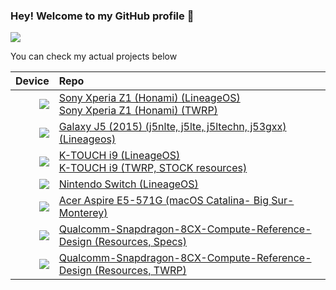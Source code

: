 
### Hey! Welcome to my GitHub profile 👋
![](https://komarev.com/ghpvc/?username=daviiid99&style=plastic&label=My+Profile+Views)


You can check my actual projects below<br/>

|  Device       | Repo                      |
| -----------: | :---------------------------------------------- |
| <img src="https://github.com/daviiid99/daviiid99/blob/main/resources/z1.png">          | <a href="https://github.com/daviiid99/LineageOS_Honami">Sony Xperia Z1 (Honami) (LineageOS)<br/> <a href="https://github.com/daviiid99/twrp_sony_honami">Sony Xperia Z1 (Honami) (TWRP)          |
| <img src="https://github.com/daviiid99/daviiid99/blob/main/resources/j5.png">          | <a href="https://github.com/daviiid99/LineageOS_J5-2015"> Galaxy J5 (2015) (j5nlte, j5lte, j5ltechn, j53gxx) (Lineageos)    |
| <img src="https://github.com/daviiid99/daviiid99/blob/main/resources/i9.png">          | <a href="https://github.com/daviiid99/LineageOS_KTOUCH-i9">K-TOUCH i9 (LineageOS) <br/>    <a href="https://github.com/daviiid99/K-Touch_i9">K-TOUCH i9 (TWRP, STOCK resources)                                 |
| <img src="https://github.com/daviiid99/daviiid99/blob/main/resources/switch.png">       | <a href="https://github.com/daviiid99/LineageOS-Switch-T210-UNOFFICIAL"> Nintendo Switch (LineageOS)                               |
| <img src="https://github.com/daviiid99/daviiid99/blob/main/resources/acer.png">      | <a href="https://github.com/daviiid99/Acer-Aspire-E5-571G"> Acer Aspire E5-571G (macOS Catalina- Big Sur- Monterey)                     |
| <img src="https://github.com/daviiid99/daviiid99/blob/main/resources/8cx.png">      | <a href="https://github.com/daviiid99/Qualcomm-Snapdragon-8CX-Compute-Reference-Design"> Qualcomm-Snapdragon-8CX-Compute-Reference-Design (Resources, Specs)                    |
| <img src="https://github.com/daviiid99/daviiid99/blob/main/resources/sm6150.png">      |<a href="https://github.com/daviiid99/Qualcomm-Snapdragon-730G-Compute-Reference-Design"> Qualcomm-Snapdragon-8CX-Compute-Reference-Design (Resources, TWRP)      |
